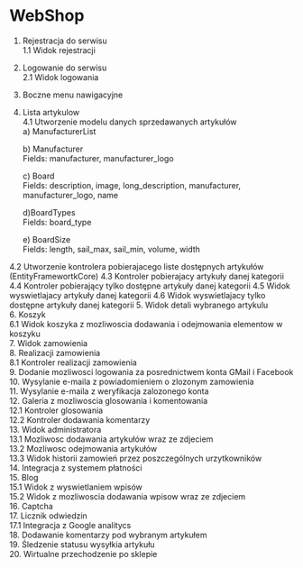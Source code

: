 # WebShop
  
1. Rejestracja do serwisu  
1.1 Widok rejestracji  
2. Logowanie do serwisu  
2.1 Widok logowania  
3. Boczne menu nawigacyjne  
4. Lista artykulow  
4.1 Utworzenie modelu danych sprzedawanych artykułów  
	a) ManufacturerList  
  
	b) Manufacturer  
	Fields: manufacturer, manufacturer_logo  
  
	c) Board  
	Fields: description, image, long_description, manufacturer, manufacturer_logo, name  
  
	d)BoardTypes  
	Fields: board_type  
  
	e) BoardSize  
	Fields: length, sail_max, sail_min, volume, width  
  
4.2 Utworzenie kontrolera pobierajacego liste dostępnych artykułów (EntityFramewortkCore)
4.3 Kontroler pobierajacy artykuły danej kategorii
4.4 Kontroler pobierający tylko dostępne artykuły danej kategorii
4.5 Widok wyswietlajacy artykuły danej kategorii
4.6 Widok wyswietlajacy tylko dostępne artykuły danej kategorii
5. Widok detali wybranego artykulu  
6. Koszyk  
6.1 Widok koszyka z mozliwoscia dodawania i odejmowania elementow w koszyku  
7. Widok zamowienia  
8. Realizacji zamowienia  
8.1 Kontroler realizacji zamowienia  
9. Dodanie mozliwosci logowania za posrednictwem konta GMail i Facebook  
10. Wysylanie e-maila z powiadomieniem o zlozonym zamowienia  
11. Wysylanie e-maila z weryfikacja zalozonego konta  
12. Galeria z mozliwoscia glosowania i komentowania  
12.1 Kontroler glosowania  
12.2 Kontroler dodawania komentarzy  
13. Widok administratora  
13.1 Mozliwosc dodawania artykułów wraz ze zdjeciem  
13.2 Mozliwosc odejmowania artykułów  
13.3 Widok historii zamowień przez poszczególnych urzytkowników  
14. Integracja z systemem płatności  
15. Blog  
15.1 Widok z wyswietlaniem wpisów  
15.2 Widok z mozliwoscia dodawania wpisow wraz ze zdjeciem  
16. Captcha  
17. Licznik odwiedzin  
17.1 Integracja z Google analitycs  
18. Dodawanie komentarzy pod wybranym artykułem  
19. Śledzenie statusu wysyłkia artykułu  
20. Wirtualne przechodzenie po sklepie  
